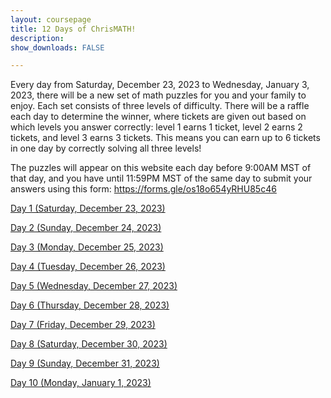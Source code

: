 ```yaml
---
layout: coursepage
title: 12 Days of ChrisMATH! 
description: 
show_downloads: FALSE

---
```


Every day from Saturday, December 23, 2023 to Wednesday, January 3, 2023, there will be a new set of math puzzles for you and your family to enjoy. Each set consists of three levels of difficulty. There will be a raffle each day to determine the winner, where tickets are given out based on which levels you answer correctly: level 1 earns 1 ticket, level 2 earns 2 tickets, and level 3 earns 3 tickets. This means you can earn up to 6 tickets in one day by correctly solving all three levels!

The puzzles will appear on this website each day before 9:00AM MST of that day, and you have until 11:59PM MST of the same day to submit your answers using this form: <a href="https://forms.gle/os18o654yRHU85c46">https://forms.gle/os18o654yRHU85c46</a>

<!--
Answers will appear on this page in the week of January 8, 2023. Until then, feel free to puzzle out any levels you missed (no submission necessary).
-->



<a href="https://renertmath.github.io/12Days23/Day01_Hidato.pdf">Day 1 (Saturday, December 23, 2023)</a> 

<!--
<details>
  <summary>Click here for answers</summary>
  
  * Level 1: 25314
  
  * Level 2: 314625
  
  * Level 3: 85172463
  
</details>
-->

<a href="https://renertmath.github.io/12Days23/Day02_Sequences.pdf">Day 2 (Sunday, December 24, 2023)</a>

<!--
<details>
  <summary>Click here for answers</summary>
  
  * Level 1: 45

  * Level 2: 84

  * Level 3: 173352
  
</details>
-->

<a href="https://renertmath.github.io/12Days23/Day03_Rebus.pdf">Day 3 (Monday, December 25, 2023)</a> 

<!--
<details>
  <summary>Click here for answers</summary>
  
  * Level 1: 246345844154

  * Level 2: 39111111329423232437

  * Level 3: 123418441646
  
</details>
-->

<a href="https://renertmath.github.io/12Days23/Day04_Shape_algebra.pdf">Day 4 (Tuesday, December 26, 2023)</a> 

<!--
<details>
  <summary>Click here for answers</summary>
  
  * Level 1: 27

  * Level 2: 17

  * Level 3: 255
  
</details>
-->

<a href="https://RenertMath.github.io/12Days23/Day05_Chess.pdf">Day 5 (Wednesday, December 27, 2023)</a> 

<!--
<details>
  <summary>Click here for answers</summary>
  
  * Level 1: 1381729314

  * Level 2: 10663053372363

  * Level 3: 72285083108652
  
</details>
-->

<a href="https://RenertMath.github.io/12Days23/Day06_Norinori.pdf">Day 6 (Thursday, December 28, 2023)</a> 

<!--
<details>
  <summary>Click here for answers</summary>
  
  * Level 1: 144

  * Level 2: 96

  * Level 3: 320
  
</details>
-->

<a href="https://renertmath.github.io/12Days23/Day07_Counting_triangles.pdf">Day 7 (Friday, December 29, 2023)</a> 

<!--
<details>
  <summary>Click here for answers</summary>
  
  * Level 1: 7

  * Level 2: 8

  * Level 3: 150
  
</details>
-->

<a href="https://renertmath.github.io/12Days23/Day08_Cryptogram.pdf">Day 8 (Saturday, December 30, 2023)</a> 

<!--
<details>
  <summary>Click here for answers</summary>
  
  * Level 1: 5

  * Level 2: 8

  * Level 3: 16
  
</details>
-->

<a href="https://renertmath.github.io/12Days23/Day09_Counting_paths.pdf">Day 9 (Sunday, December 31, 2023)</a> 

<!--
<details>
  <summary>Click here for answers</summary>
  
  * Level 1: 35

  * Level 2: 0.5682

  * Level 3: 17
  
</details>
-->

<a href="https://RenertMath.github.io/12Days23/Day10_Instructions.pdf">Day 10 (Monday, January 1, 2023)</a> 

<!--
<details>
  <summary>Click here for answers</summary>
  
  * Level 1: 27

  * Level 2: 52

  * Level 3: 133
  
</details>

<a href="https://RenertMath.github.io/12Days22/Day11_Jigsaw_Sudoku.pdf">Day 11 (Tuesday, January 2, 2023)</a> 

<details>
  <summary>Click here for answers</summary>
  
  * Level 1: 52415

  * Level 2: 35256

  * Level 3: 56669
  
</details>

<a href="https://RenertMath.github.io/12Days22/Day12_Ciphers.pdf">Day 12 (Wednesday, January 3, 2023)</a> 

<details>
  <summary>Click here for answers</summary>
  
  * Level 1: 23

  * Level 2: 12

  * Level 3: 9
  
</details>

Thank you for participating, winners have been drawn and contacted!
-->

